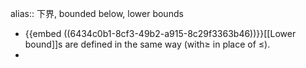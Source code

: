 alias:: 下界, bounded below, lower bounds

- {{embed ((6434c0b1-8cf3-49b2-a915-8c29f3363b46))}}[[Lower bound]]s are defined in the same way (with$\ge$ in place of $\le$).
-
